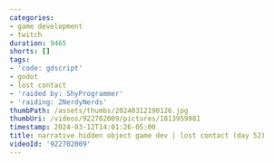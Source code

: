 ```yaml
---
categories:
- game development
- twitch
duration: 9465
shorts: []
tags:
- 'code: gdscript'
- godot
- lost contact
- 'raided by: ShyProgrammer'
- 'raiding: 2NerdyNerds'
thumbPath: /assets/thumbs/20240312190126.jpg
thumbUri: /videos/922702009/pictures/1813959981
timestamp: 2024-03-12T14:01:26-05:00
title: narrative hidden object game dev | lost contact (day 52)
videoId: '922702009'
---
```

